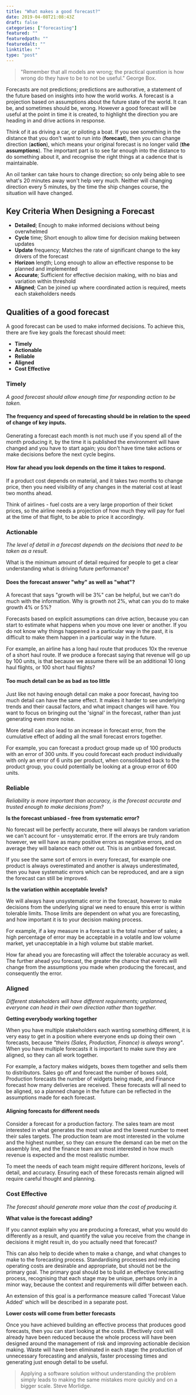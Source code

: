 ```yaml
---
title: "What makes a good forecast?"
date: 2019-04-08T21:08:43Z
draft: false
categories: ["forecasting"]
featured: ""
featuredpath: ""
featuredalt: ""
linktitle: ""
type: "post"
---
```

> "Remember that all models are wrong; the practical question is how wrong do they have to be to not be useful." George Box.

Forecasts are not predictions; predictions are authorative, a statement of the future based on insights into how the world works. A forecast is a projection based on assumptions about the future state of the world. It can be, and sometimes should be, wrong. However a good forecast will be useful at the point in time it is created, to highlight the direction you are heading in and drive actions in response.

Think of it as driving a car, or piloting a boat. If you see something in the distance that you don't want to run into (**forecast**), then you can change direction (**action**), which means your original forecast is no longer valid (**the assumptions**). The important part is to see far enough into the distance to do something about it, and recognise the right things at a cadence that is maintainable.

An oil tanker can take hours to change direction; so only being able to see what's 20 minutes away won't help very much. Neither will changing direction every 5 minutes, by the time the ship changes course, the situation will have changed.

## Key Criteria When Designing a Forecast

- **Detailed**; Enough to make informed decisions without being overwhelmed
- **Cycle** time; Short enough to allow time for decision making between updates
- **Update** frequency; Matches the rate of significant change to the key drivers of the forecast
- **Horizon** length; Long enough to allow an effective response to be planned and implemented
- **Accurate**; Sufficient for effective decision making, with no bias and variation within threshold
- **Aligned**; Can be joined up where coordinated action is required, meets each stakeholders needs

## Qualities of a good forecast

A good forecast can be used to make informed decisions. To achieve this, there are five key goals the forecast should meet:

- **Timely**
- **Actionable**
- **Reliable**
- **Aligned**
- **Cost Effective**

### Timely

*A good forecast should allow enough time for responding action to be taken.*

#### The frequency and speed of forecasting should be in relation to the speed of change of key inputs.

Generating a forecast each month is not much use if you spend all of the month producing it, by the time it is published the environment will have changed and you have to start again; you don't have time take actions or make decisions before the next cycle begins.

#### How far ahead you look depends on the time it takes to respond.

If a product cost depends on material, and it takes two months to change price, then you need visibility of any changes in the material cost at least two months ahead.

Think of airlines - fuel costs are a very large proportion of their ticket prices, so the airline needs a projection of how much they will pay for fuel at the time of that flight, to be able to price it accordingly.

### Actionable

*The level of detail in a forecast depends on the decisions that need to be taken as a result.*

What is the minimum amount of detail required for people to get a clear understanding what is driving future performance?

#### Does the forecast answer "why" as well as "what"?

A forecast that says "growth will be 3%" can be helpful, but we can't do much with the information. Why is growth not 2%, what can you do to make growth 4% or 5%?

Forecasts based on explicit assumptions can drive action, because you can start to estimate what happens when you move one lever or another. If you do not know why things happened in a particular way in the past, it is difficult to make them happen in a particular way in the future.

For example, an airline has a long haul route that produces 10x the revenue of a short haul route. If we produce a forecast saying that revenue will go up by 100 units, is that because we assume there will be an additional 10 long haul flights, or 100 short haul flights?

#### Too much detail can be as bad as too little

Just like not having enough detail can make a poor forecast, having too much detail can have the same effect. It makes it harder to see underlying trends and their causal factors, and what impact changes will have. You want to focus on bringing out the 'signal' in the forecast, rather than just generating even more noise.

More detail can also lead to an increase in forecast error, from the cumulative effect of adding all the small forecast errors together.

For example, you can forecast a product group made up of 100 products with an error of 300 units. If you could forecast each product individually with only an error of 6 units per product, when consolidated back to the product group, you could potentially be looking at a group error of 600 units.

### Reliable

*Reliability is more important than accuracy, is the forecast accurate and trusted enough to make decisions from?*

**Is the forecast unbiased - free from systematic error?**

No forecast will be perfectly accurate, there will always be random variation we can't account for - unsystematic error. If the errors are truly random however, we will have as many positive errors as negative errors, and on average they will balance each other out. This is an unbiased forecast.

If you see the same sort of errors in every forecast, for example one product is always overestimated and another is always underestimated, then you have systematic errors which can be reproduced, and are a sign the forecast can still be improved.

**Is the variation within acceptable levels?**

We will always have unsystematic error in the forecast, however to make decisions from the underlying signal we need to ensure this error is within tolerable limits. Those limits are dependent on what you are forecasting, and how important it is to your decision making process.

For example, if a key measure in a forecast is the total number of sales; a high percentage of error may be acceptable in a volatile and low volume market, yet unacceptable in a high volume but stable market.

How far ahead you are forecasting will affect the tolerable accuracy as well. The further ahead you forecast, the greater the chance that events will change from the assumptions you made when producing the forecast, and consequently the error.

### Aligned

*Different stakeholders will have different requirements; unplanned, everyone can head in their own direction rather than together.*

**Getting everybody working together**

When you have multiple stakeholders each wanting something different, it is very easy to get in a position where everyone ends up doing their own forecasts, because *"theirs (Sales, Production, Finance) is always wrong"*. When you have multiple forecasts it is important to make sure they are aligned, so they can all work together.

For example, a factory makes widgets, boxes them together and sells them to distributors. Sales go off and forecast the number of boxes sold, Production forecasts the number of widgets being made, and Finance forecast how many deliveries are received. These forecasts will all need to be aligned, so a planned change in the future can be reflected in the assumptions made for each forecast.

#### Aligning forecasts for different needs

Consider a forecast for a production factory. The sales team are most interested in what generates the most value and the lowest number to meet their sales targets. The production team are most interested in the volume and the highest number, so they can ensure the demand can be met on the assembly line, and the finance team are most interested in how much revenue is expected and the most realistic number.

To meet the needs of each team might require different horizons, levels of detail, and accuracy. Ensuring each of these forecasts remain aligned will require careful thought and planning.

### Cost Effective

*The forecast should generate more value than the cost of producing it.*

**What value is the forecast adding?**

If you cannot explain why you are producing a forecast, what you would do differently as a result, and quantify the value you receive from the change in decisions it might result in, do you actually need that forecast?

This can also help to decide when to make a change, and what changes to make to the forecasting process. Standardising processes and reducing operating costs are desirable and appropriate, but should not be the primary goal. The primary goal should be to build an effective forecasting process, recognising that each stage may be unique, perhaps only in a minor way, because the context and requirements will differ between each.

An extension of this goal is a performance measure called 'Forecast Value Added' which will be described in a separate post.

**Lower costs will come from better forecasts**

Once you have achieved building an effective process that produces good forecasts, then you can start looking at the costs. Effectively cost will already have been reduced because the whole process will have been designed around the management of risk and improving actionable decision making. Waste will have been eliminated in each stage: the production of unnecessary forecasting and analysis, faster processing times and generating just enough detail to be useful.

> Applying a software solution without understanding the problem simply leads to making the same mistakes more quickly and on a bigger scale. Steve Morlidge.

